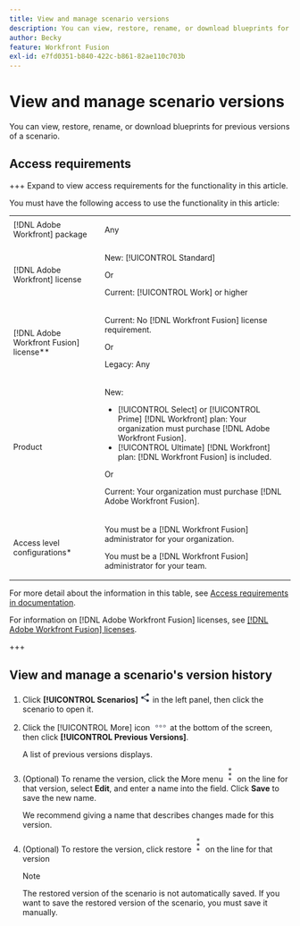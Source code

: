 ```yaml
---
title: View and manage scenario versions
description: You can view, restore, rename, or download blueprints for previous versions of a scenario.
author: Becky
feature: Workfront Fusion
exl-id: e7fd0351-b840-422c-b861-82ae110c703b
---
```

# View and manage scenario versions

You can view, restore, rename, or download blueprints for previous versions of a scenario.

## Access requirements

+++ Expand to view access requirements for the functionality in this article.

You must have the following access to use the functionality in this article:

<table style="table-layout:auto">
 <col> 
 <col> 
 <tbody> 
  <tr> 
   <td role="rowheader">[!DNL Adobe Workfront] package</td> 
   <td> <p>Any</p> </td> 
  </tr> 
  <tr data-mc-conditions=""> 
   <td role="rowheader">[!DNL Adobe Workfront] license</td> 
   <td> <p>New: [!UICONTROL Standard]</p><p>Or</p><p>Current: [!UICONTROL Work] or higher</p> </td> 
  </tr> 
  <tr> 
   <td role="rowheader">[!DNL Adobe Workfront Fusion] license**</td> 
   <td>
   <p>Current: No [!DNL Workfront Fusion] license requirement.</p>
   <p>Or</p>
   <p>Legacy: Any </p>
   </td> 
  </tr> 
  <tr> 
   <td role="rowheader">Product</td> 
   <td>
   <p>New:</p> <ul><li>[!UICONTROL Select] or [!UICONTROL Prime] [!DNL Workfront] plan: Your organization must purchase [!DNL Adobe Workfront Fusion].</li><li>[!UICONTROL Ultimate] [!DNL Workfront] plan: [!DNL Workfront Fusion] is included.</li></ul>
   <p>Or</p>
   <p>Current: Your organization must purchase [!DNL Adobe Workfront Fusion].</p>
   </td> 
  </tr>
  <tr data-mc-conditions=""> 
   <td role="rowheader">Access level configurations*</td> 
   <td> 
     <p>You must be a [!DNL Workfront Fusion] administrator for your organization.</p>
     <p>You must be a [!DNL Workfront Fusion] administrator for your team.</p>
   </td> 
  </tr> 
   </td> 
  </tr> 
 </tbody> 
</table>

For more detail about the information in this table, see [Access requirements in documentation](/help/workfront-fusion/references/licenses-and-roles/access-level-requirements-in-documentation.md).

For information on [!DNL Adobe Workfront Fusion] licenses, see [[!DNL Adobe Workfront Fusion] licenses](/help/workfront-fusion/set-up-and-manage-workfront-fusion/licensing-operations-overview/license-automation-vs-integration.md).

+++

<!--procedure - open, optional add comment, optional restore version-->

## View and manage a scenario's version history

1. Click **[!UICONTROL Scenarios]** ![Scenarios icon](assets/scenarios-icon.png) in the left panel, then click the scenario to open it.
1. Click the [!UICONTROL More] icon ![More icon](assets/more-icon.png) at the bottom of the screen, then click **[!UICONTROL Previous Versions]**.

   A list of previous versions displays.
1. (Optional) To rename the version, click the More menu ![More menu](assets/more-icon-vertical.png) on the line for that version, select **Edit**, and enter a name into the field. Click **Save** to save the new name.

   We recommend giving a name that describes changes made for this version.
1. (Optional) To restore the version, click restore ![More menu](assets/more-icon-vertical.png) on the line for that version


   >[!NOTE]
   >
   >The restored version of the scenario is not automatically saved. If you want to save the restored version of the scenario, you must save it manually.
